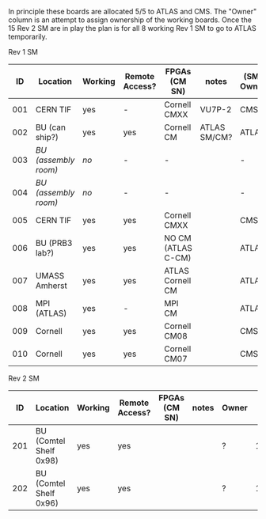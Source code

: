 In principle these boards are allocated 5/5 to ATLAS and CMS.  The "Owner" column is an attempt to assign ownership of the working boards.  Once the 15 Rev 2 SM are in play the plan is for all 8 working Rev 1 SM to go to ATLAS temporarily.

Rev 1 SM

|  ID | Location                 | Working | Remote Access? | FPGAs (CM SN)          | notes              | (SM) Owner  | local IP |
| --- | ---                      | ---     | ---            | ---                    | ---                | ---    | --- |
| 001 | CERN TIF                 | yes     | -              | Cornell CMXX           | VU7P-2             | CMS    | |
| 002 | BU (can ship?)           | yes     | yes            | Cornell CM             | ATLAS SM/CM?       | ATLAS  | 192.168.30.22 |
| 003 | _BU (assembly room)_     | _no_    | -              | -                      |                    | -      | |
| 004 | _BU (assembly room)_     | _no_    | -              | -                      |                    | -      | |
| 005 | CERN TIF                 | yes     | yes            | Cornell CMXX                    |                    | CMS    | |
| 006 | BU (PRB3 lab?)           | yes     | yes            | NO CM (ATLAS C-CM)     |                    | ATLAS  | 192.168.30.62 |
| 007 | UMASS Amherst            | yes     | yes            | ATLAS Cornell CM       |                    | ATLAS  | |
| 008 | MPI (ATLAS)              | yes     | -              | MPI CM                 |                    | ATLAS  | |
| 009 | Cornell                  | yes     | yes            | Cornell CM08           |                    | CMS    | |
| 010 | Cornell                  | yes     | yes            | Cornell CM07           |                    | CMS    | |

Rev 2 SM

|  ID | Location                 | Working | Remote Access? | FPGAs (CM SN)          | notes              | Owner  | local IP|
| --- | ---                      | ---     | ---            | ---                    | ---                | ---    | --- |
| 201 | BU (Comtel Shelf 0x98)   | yes     | yes            |                        |                    | ?      | 192.168.30.201 |
| 202 | BU (Comtel Shelf 0x96)   | yes     | yes            |                        |                    | ?      | 192.168.30.202|
